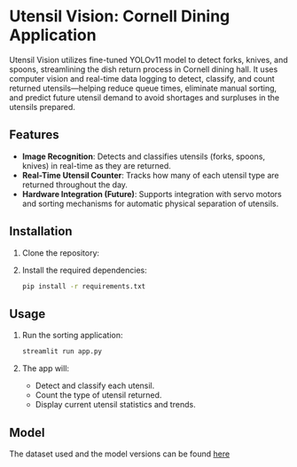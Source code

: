 # Utensil Vision: Cornell Dining Application

Utensil Vision utilizes fine-tuned YOLOv11 model to detect forks, knives, and spoons, streamlining the dish return process in Cornell dining hall. It uses computer vision and real-time data logging to detect, classify, and count returned utensils—helping reduce queue times, eliminate manual sorting, and predict future utensil demand to avoid shortages and surpluses in the utensils prepared.

## Features

- **Image Recognition**: Detects and classifies utensils (forks, spoons, knives) in real-time as they are returned.
- **Real-Time Utensil Counter**: Tracks how many of each utensil type are returned throughout the day.
- **Hardware Integration (Future)**: Supports integration with servo motors and sorting mechanisms for automatic physical separation of utensils.

## Installation

1. Clone the repository:

2. Install the required dependencies:

    ```bash
    pip install -r requirements.txt
    ```

## Usage

1. Run the sorting application:

    ```bash
    streamlit run app.py
    ```

3. The app will:
   - Detect and classify each utensil.
   - Count the type of utensil returned.
   - Display current utensil statistics and trends.

## Model

The dataset used and the model versions can be found [here](https://app.roboflow.com/genai-gkvsb/utensils-jabsv/models)
